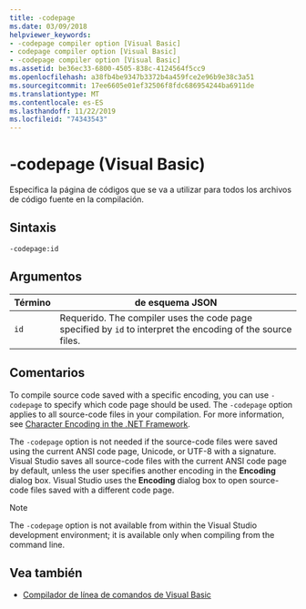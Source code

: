```yaml
---
title: -codepage
ms.date: 03/09/2018
helpviewer_keywords:
- -codepage compiler option [Visual Basic]
- codepage compiler option [Visual Basic]
- -codepage compiler option [Visual Basic]
ms.assetid: be36ec33-6800-4505-838c-4124564f5cc9
ms.openlocfilehash: a38fb4be9347b3372b4a459fce2e96b9e38c3a51
ms.sourcegitcommit: 17ee6605e01ef32506f8fdc686954244ba6911de
ms.translationtype: MT
ms.contentlocale: es-ES
ms.lasthandoff: 11/22/2019
ms.locfileid: "74343543"
---
```

# <a name="-codepage-visual-basic"></a>-codepage (Visual Basic)
Especifica la página de códigos que se va a utilizar para todos los archivos de código fuente en la compilación.  
  
## <a name="syntax"></a>Sintaxis  
  
```console  
-codepage:id  
```  
  
## <a name="arguments"></a>Argumentos  
  
|Término|de esquema JSON|  
|---|---|  
|`id`|Requerido. The compiler uses the code page specified by `id` to interpret the encoding of the source files.|  
  
## <a name="remarks"></a>Comentarios  
 To compile source code saved with a specific encoding, you can use `-codepage` to specify which code page should be used. The `-codepage` option applies to all source-code files in your compilation. For more information, see [Character Encoding in the .NET Framework](../../../standard/base-types/character-encoding.md).  
  
 The `-codepage` option is not needed if the source-code files were saved using the current ANSI code page, Unicode, or UTF-8 with a signature. Visual Studio saves all source-code files with the current ANSI code page by default, unless the user specifies another encoding in the **Encoding** dialog box. Visual Studio uses the **Encoding** dialog box to open source-code files saved with a different code page.  
  
> [!NOTE]
> The `-codepage` option is not available from within the Visual Studio development environment; it is available only when compiling from the command line.  
  
## <a name="see-also"></a>Vea también

- [Compilador de línea de comandos de Visual Basic](../../../visual-basic/reference/command-line-compiler/index.md)
